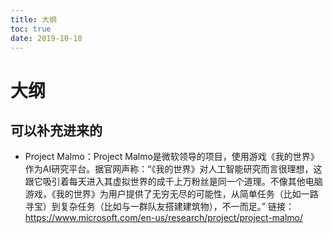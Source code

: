 ```yaml
---
title: 大纲
toc: true
date: 2019-10-18
---
```

# 大纲

## 可以补充进来的

- Project Malmo：Project Malmo是微软领导的项目，使用游戏《我的世界》作为AI研究平台。据官网声称：“《我的世界》对人工智能研究而言很理想，这跟它吸引着每天进入其虚拟世界的成千上万粉丝是同一个道理。不像其他电脑游戏，《我的世界》为用户提供了无穷无尽的可能性，从简单任务（比如一路寻宝）到复杂任务（比如与一群队友搭建建筑物），不一而足。”
链接：https://www.microsoft.com/en-us/research/project/project-malmo/
